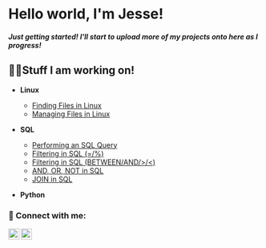 <h1>Hello world, I'm Jesse! <br/>
<h5>Just getting started! I'll start to upload more of my projects onto here as I progress!<br/>


<h2>👨‍💻Stuff I am working on!</h2>

- <b>Linux</b>
  - [Finding Files in Linux](https://github.com/yooJess/FindingFilesInLinux/tree/main)
  - [Managing Files in Linux](https://github.com/yooJess/Creating-and-Managing-Files-in-Linux/tree/main)
  <!-- Need to put links here, so they can navigate to the site
  - [Linux Project 3] -->
    
- <b>SQL</b>
  - [Performing an SQL Query](https://github.com/yooJess/Perform-SQL-Query)
  - [Filtering in SQL (=/%)](https://github.com/yooJess/Filter-SQL-Query)
  - [Filtering in SQL (BETWEEN/AND/>/<)](https://github.com/yooJess/Filter-in-SQL-Continued)
  - [AND, OR, NOT in SQL](https://github.com/yooJess/AND-OR-NOT-Filter-in-SQL/tree/main)
  - [JOIN in SQL](https://github.com/yooJess/SQL-Join/tree/main)
  <!-- Need to put links here, so they can navigate to the site
  - [SQL Project 3]-->

- <b>Python</b>
<!-- Need to put links here, so they can navigate to the site
  - [Python Project 1]-->

<h3> 🤳 Connect with me:</h3>

[<img align="left" alt="JesseHer | LinkedIn" width="22px" src="https://cdn-icons-png.flaticon.com/512/179/179330.png?w=826&t=st=1689710647~exp=1689711247~hmac=62c040423ed8fb0461c7ba507b63ff60047b2172b613729011ab30cc0acc858c" />][linkedin]
[<img align="left" alt="JesseHer | YouTube" width="22px" src="https://cdn-icons-png.flaticon.com/512/174/174883.png?w=826&t=st=1689710605~exp=1689711205~hmac=96d4bcf2ab93e2852f539cd9c2fa76b68dc3ae2b7a30e7d4546a8e17c1e04c65" />][youtube]

[youtube]: https://www.youtube.com/channel/UCjbcBlBPnMMPgJYP_nqP_Eg
[linkedin]: https://linkedin.com/in/jesseher

<!--
Here are some ideas to get you started:

- 🔭 I’m currently working on ...
- 🌱 I’m currently learning ...
- 👯 I’m looking to collaborate on ...
- 🤔 I’m looking for help with ...
- 💬 Ask me about ...
- 📫 How to reach me: ...
- 😄 Pronouns: ...
- ⚡ Fun fact: ...
-->
